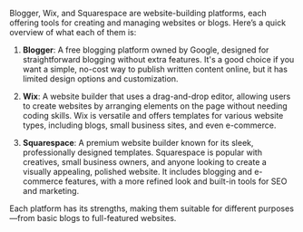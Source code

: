 Blogger, Wix, and Squarespace are website-building platforms, each offering tools for creating and managing websites or blogs. Here’s a quick overview of what each of them is:

1. **Blogger**: A free blogging platform owned by Google, designed for straightforward blogging without extra features. It's a good choice if you want a simple, no-cost way to publish written content online, but it has limited design options and customization.

2. **Wix**: A website builder that uses a drag-and-drop editor, allowing users to create websites by arranging elements on the page without needing coding skills. Wix is versatile and offers templates for various website types, including blogs, small business sites, and even e-commerce.

3. **Squarespace**: A premium website builder known for its sleek, professionally designed templates. Squarespace is popular with creatives, small business owners, and anyone looking to create a visually appealing, polished website. It includes blogging and e-commerce features, with a more refined look and built-in tools for SEO and marketing. 

Each platform has its strengths, making them suitable for different purposes—from basic blogs to full-featured websites.